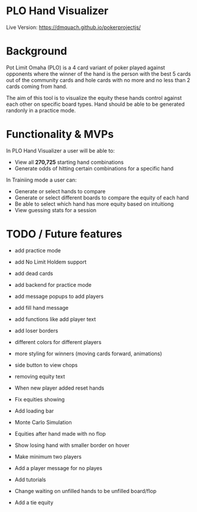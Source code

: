 # PLO Hand Visualizer
Live Version: https://dmquach.github.io/pokerprojectjs/
# Background
Pot Limit Omaha (PLO) is a 4 card variant of poker played against opponents where the winner of the hand is the person with the best 5 cards out of the community cards and hole cards with no more and no less than 2 cards coming from hand.

The aim of this tool is to visualize the equity these hands control against each other on specific board types. Hand should be able to be generated randonly in a practice mode.
# Functionality & MVPs
In PLO Hand Visualizer a user will be able to:
* View all **270,725** starting hand combinations
* Generate odds of hitting certain combinations for a specific hand

In Trainiing mode a user can:
* Generate or select hands to compare
* Generate or select different boards to compare the equity of each hand
* Be able to select which hand has more equity based on intuitiong
* View guessing stats for a session


# TODO / Future features
* add practice mode
* add No Limit Holdem support
* add dead cards
* add backend for practice mode
* add message popups to add players
* add fill hand message
* add functions like add player text
* add loser borders
* different colors for different players
* more styling for winners (moving cards forward, animations)
* side button to view chops
* removing equity text

* When new player added reset hands
* Fix equities showing
* Add loading bar
* Monte Carlo Simulation
* Equities after hand made with no flop
* Show losing hand with smaller border on hover
* Make minimum two players
* Add a player message for no playes
* Add tutorials
* Change waiting on unfilled hands to be unfilled board/flop
* Add a tie equity

